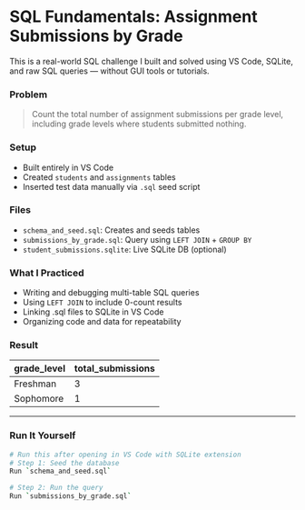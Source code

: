# SQL Fundamentals: Assignment Submissions by Grade

This is a real-world SQL challenge I built and solved using VS Code, SQLite, and raw SQL queries — without GUI tools or tutorials.

### Problem

> Count the total number of assignment submissions per grade level, including grade levels where students submitted nothing.

### Setup

- Built entirely in VS Code
- Created `students` and `assignments` tables
- Inserted test data manually via `.sql` seed script

### Files

- `schema_and_seed.sql`: Creates and seeds tables
- `submissions_by_grade.sql`: Query using `LEFT JOIN` + `GROUP BY`
- `student_submissions.sqlite`: Live SQLite DB (optional)

### What I Practiced

- Writing and debugging multi-table SQL queries
- Using `LEFT JOIN` to include 0-count results
- Linking .sql files to SQLite in VS Code
- Organizing code and data for repeatability

### Result

| grade_level | total_submissions |
| ----------- | ----------------- |
| Freshman    | 3                 |
| Sophomore   | 1                 |

---

### Run It Yourself

```bash
# Run this after opening in VS Code with SQLite extension
# Step 1: Seed the database
Run `schema_and_seed.sql`

# Step 2: Run the query
Run `submissions_by_grade.sql`
```

